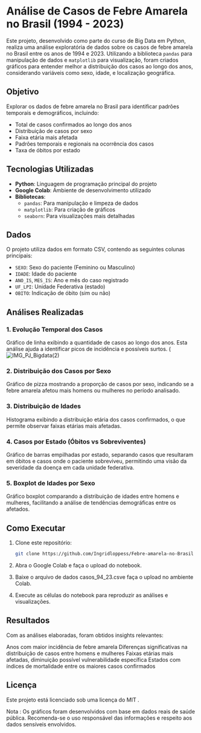 # Análise de Casos de Febre Amarela no Brasil (1994 - 2023)

Este projeto, desenvolvido como parte do curso de Big Data em Python, realiza uma análise exploratória de dados sobre os casos de febre amarela no Brasil entre os anos de 1994 e 2023. Utilizando a biblioteca `pandas` para manipulação de dados e `matplotlib` para visualização, foram criados gráficos para entender melhor a distribuição dos casos ao longo dos anos, considerando variáveis como sexo, idade, e localização geográfica.

## Objetivo

Explorar os dados de febre amarela no Brasil para identificar padrões temporais e demográficos, incluindo:
- Total de casos confirmados ao longo dos anos
- Distribuição de casos por sexo
- Faixa etária mais afetada
- Padrões temporais e regionais na ocorrência dos casos
- Taxa de óbitos por estado

## Tecnologias Utilizadas

- **Python**: Linguagem de programação principal do projeto
- **Google Colab**: Ambiente de desenvolvimento utilizado
- **Bibliotecas**:
  - `pandas`: Para manipulação e limpeza de dados
  - `matplotlib`: Para criação de gráficos
  - `seaborn`: Para visualizações mais detalhadas

## Dados

O projeto utiliza dados em formato CSV, contendo as seguintes colunas principais:
- `SEXO`: Sexo do paciente (Feminino ou Masculino)
- `IDADE`: Idade do paciente
- `ANO_IS`, `MES_IS`: Ano e mês do caso registrado
- `UF_LPI`: Unidade Federativa (estado)
- `OBITO`: Indicação de óbito (sim ou não)

## Análises Realizadas

### 1. Evolução Temporal dos Casos
Gráfico de linha exibindo a quantidade de casos ao longo dos anos. Esta análise ajuda a identificar picos de incidência e possíveis surtos.
(![IMG_PJ_Bigdata(2)](https://github.com/user-attachments/assets/1433c556-d350-40e3-a076-f6845aa35306)

### 2. Distribuição dos Casos por Sexo
Gráfico de pizza mostrando a proporção de casos por sexo, indicando se a febre amarela afetou mais homens ou mulheres no período analisado.

### 3. Distribuição de Idades
Histograma exibindo a distribuição etária dos casos confirmados, o que permite observar faixas etárias mais afetadas.

### 4. Casos por Estado (Óbitos vs Sobreviventes)
Gráfico de barras empilhadas por estado, separando casos que resultaram em óbitos e casos onde o paciente sobreviveu, permitindo uma visão da severidade da doença em cada unidade federativa.

### 5. Boxplot de Idades por Sexo
Gráfico boxplot comparando a distribuição de idades entre homens e mulheres, facilitando a análise de tendências demográficas entre os afetados.

## Como Executar

1. Clone este repositório:
   ```bash
   git clone https://github.com/Ingridloppess/Febre-amarela-no-Brasil

2. Abra o Google Colab e faça o upload do notebook.

3. Baixe o arquivo de dados casos_94_23.csve faça o upload no ambiente Colab.
   
4. Execute as células do notebook para reproduzir as análises e visualizações.
## Resultados

Com as análises elaboradas, foram obtidos insights relevantes:

Anos com maior incidência de febre amarela
Diferenças significativas na distribuição de casos entre homens e mulheres
Faixas etárias mais afetadas, diminuição possível vulnerabilidade específica
Estados com índices de mortalidade entre os maiores casos confirmados

## Licença
Este projeto está licenciado sob uma licença do MIT .

Nota : Os gráficos foram desenvolvidos com base em dados reais de saúde pública. Recomenda-se o uso responsável das informações e respeito aos dados sensíveis envolvidos.

